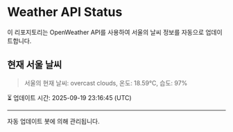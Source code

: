 
# Weather API Status

이 리포지토리는 OpenWeather API를 사용하여 서울의 날씨 정보를 자동으로 업데이트합니다.

## 현재 서울 날씨
> 서울의 현재 날씨: overcast clouds, 온도: 18.59°C, 습도: 97%

⏳ 업데이트 시간: 2025-09-19 23:16:45 (UTC)

---
자동 업데이트 봇에 의해 관리됩니다.
